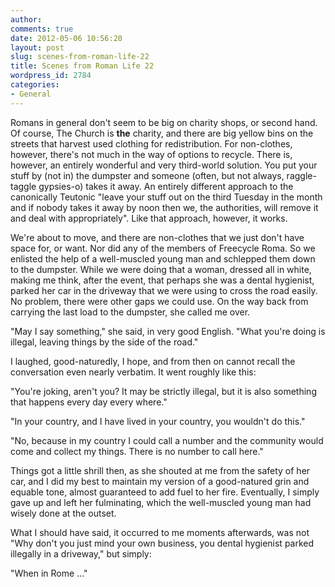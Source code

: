 ```yaml
---
author:
comments: true
date: 2012-05-06 10:56:20
layout: post
slug: scenes-from-roman-life-22
title: Scenes from Roman Life 22
wordpress_id: 2784
categories:
- General
---
```


Romans in general don't seem to be big on charity shops, or second hand. Of course, The Church is **the** charity, and there are big yellow bins on the streets that harvest used clothing for redistribution. For non-clothes, however, there's not much in the way of options to recycle. There is, however, an entirely wonderful and very third-world solution. You put your stuff by (not in) the dumpster and someone (often, but not always, raggle-taggle gypsies-o) takes it away. An entirely different approach to the canonically Teutonic "leave your stuff out on the third Tuesday in the month and if nobody takes it away by noon then we, the authorities, will remove it and deal with appropriately". Like that approach, however, it works.

We're about to move, and there are non-clothes that we just don't have space for, or want. Nor did any of the members of Freecycle Roma. So we enlisted the help of a well-muscled young man and schlepped them down to the dumpster. While we were doing that a woman, dressed all in white, making me think, after the event, that perhaps she was a dental hygienist, parked her car in the driveway that we were using to cross the road easily. No problem, there were other gaps we could use. On the way back from carrying the last load to the dumpster, she called me over.

"May I say something," she said, in very good English. "What you're doing is illegal, leaving things by the side of the road."

I laughed, good-naturedly, I hope, and from then on cannot recall the conversation even nearly verbatim. It went roughly like this:

"You're joking, aren't you? It may be strictly illegal, but it is also something that happens every day every where."

"In your country, and I have lived in your country, you wouldn't do this."

"No, because in my country I could call a number and the community would come and collect my things. There is no number to call here."

Things got a little shrill then, as she shouted at me from the safety of her car, and I did my best to maintain my version of a good-natured grin and equable tone, almost guaranteed to add fuel to her fire. Eventually, I simply gave up and left her fulminating, which the well-muscled young man had wisely done at the outset.

What I should have said, it occurred to me moments afterwards, was not "Why don't you just mind your own business, you dental hygienist parked illegally in a driveway," but simply:

"When in Rome …"
